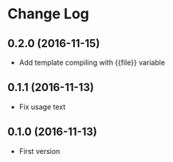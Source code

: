 # Change Log

## 0.2.0 (2016-11-15)

* Add template compiling with {{file}} variable

## 0.1.1 (2016-11-13)

* Fix usage text

## 0.1.0 (2016-11-13)

* First version
